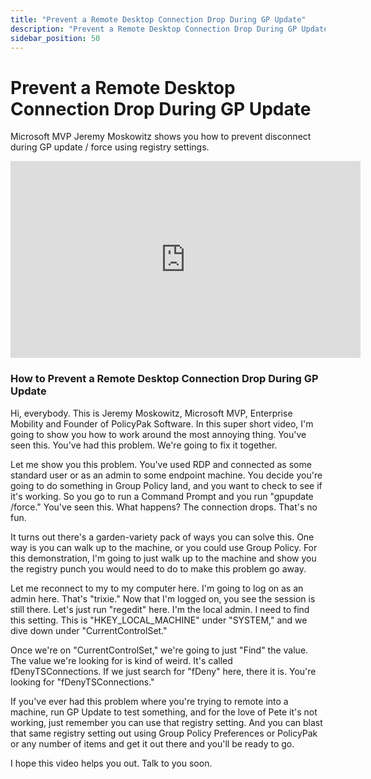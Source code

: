 ```yaml
---
title: "Prevent a Remote Desktop Connection Drop During GP Update"
description: "Prevent a Remote Desktop Connection Drop During GP Update"
sidebar_position: 50
---
```

# Prevent a Remote Desktop Connection Drop During GP Update

Microsoft MVP Jeremy Moskowitz shows you how to prevent disconnect during GP update / force using
registry settings.

<iframe width="560" height="315" src="https://www.youtube.com/embed/VXeylj9vqss?si=UJY02cKo2R_S4bwA" title="YouTube video player" frameborder="0" allow="accelerometer; autoplay; clipboard-write; encrypted-media; gyroscope; picture-in-picture; web-share" referrerpolicy="strict-origin-when-cross-origin" allowfullscreen></iframe>

### How to Prevent a Remote Desktop Connection Drop During GP Update

Hi, everybody. This is Jeremy Moskowitz, Microsoft MVP, Enterprise Mobility and Founder of PolicyPak
Software. In this super short video, I'm going to show you how to work around the most annoying
thing. You've seen this. You've had this problem. We're going to fix it together.

Let me show you this problem. You've used RDP and connected as some standard user or as an admin to
some endpoint machine. You decide you're going to do something in Group Policy land, and you want to
check to see if it's working. So you go to run a Command Prompt and you run "gpupdate /force."
You've seen this. What happens? The connection drops. That's no fun.

It turns out there's a garden-variety pack of ways you can solve this. One way is you can walk up to
the machine, or you could use Group Policy. For this demonstration, I'm going to just walk up to the
machine and show you the registry punch you would need to do to make this problem go away.

Let me reconnect to my to my computer here. I'm going to log on as an admin here. That's "trixie."
Now that I'm logged on, you see the session is still there. Let's just run "regedit" here. I'm the
local admin. I need to find this setting. This is "HKEY_LOCAL_MACHINE" under "SYSTEM," and we dive
down under "CurrentControlSet."

Once we're on "CurrentControlSet," we're going to just "Find" the value. The value we're looking for
is kind of weird. It's called fDenyTSConnections. If we just search for "fDeny" here, there it is.
You're looking for "fDenyTSConnections."

If you've ever had this problem where you're trying to remote into a machine, run GP Update to test
something, and for the love of Pete it's not working, just remember you can use that registry
setting. And you can blast that same registry setting out using Group Policy Preferences or
PolicyPak or any number of items and get it out there and you'll be ready to go.

I hope this video helps you out. Talk to you soon.
